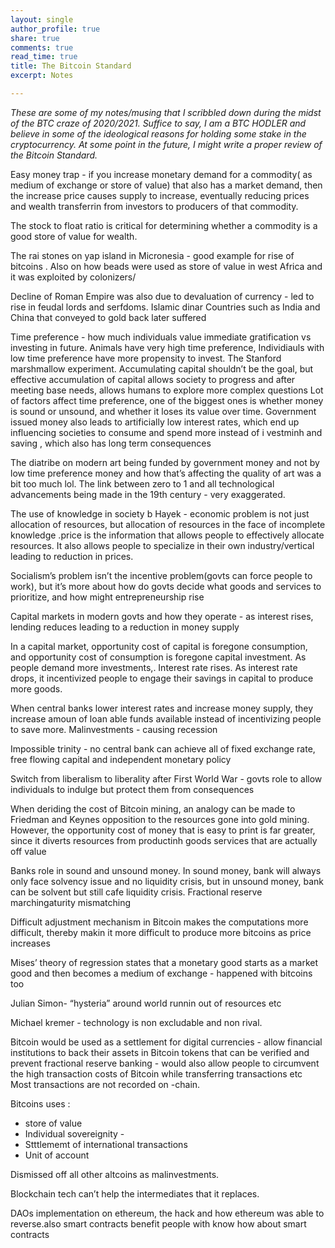 ```yaml
---
layout: single
author_profile: true
share: true
comments: true
read_time: true
title: The Bitcoin Standard
excerpt: Notes

---
```


*These are some of my notes/musing that I scribbled down during the midst of the BTC craze of 2020/2021. Suffice to say, I am a BTC HODLER and believe in some of the ideological reasons for holding some stake in the cryptocurrency. At some point in the future, I might write a proper review of the Bitcoin Standard.*

Easy money trap - if you increase monetary demand for a commodity( as medium of exchange or store of value) that also has a market demand, then the increase price causes supply to increase, eventually reducing prices and wealth transferrin from investors to producers of that commodity.

The stock to float ratio is critical for determining whether a commodity is a good store of value for wealth.

The rai stones on yap island in Micronesia - good example for rise of bitcoins .
Also on how beads were used as store of value in west Africa and it was exploited by colonizers/

Decline of Roman Empire was also due to devaluation of currency - led to rise in feudal lords and serfdoms.
Islamic dinar
Countries such as India and China that conveyed to gold back later suffered


Time preference - how much individuals value immediate gratification vs investing in future. Animals have very high time preference, Individiauls with low time preference have more propensity to invest.
The Stanford marshmallow experiment.
Accumulating capital shouldn’t be the goal, but effective accumulation of capital allows society to progress and after meeting base needs, allows humans to explore more complex questions
Lot of factors affect time preference, one of the biggest ones is whether money is sound or unsound, and whether it loses its value over time. Government issued money also leads to artificially low interest rates, which end up influencing societies to consume and spend more instead of i vestminh and saving , which also has long term consequences

The diatribe on modern art being funded by government money and not by low time preference money and how that’s affecting the quality of art was a bit too much lol.  The link between zero to 1 and all technological advancements being made in the 19th century - very exaggerated.

The use of knowledge in society b Hayek - economic problem is not just allocation of resources, but allocation of resources in the face of incomplete knowledge .price is the information that allows people to effectively allocate resources. It also allows people to specialize in their own industry/vertical leading to reduction in prices.

Socialism’s problem isn’t the incentive problem(govts can force people to work), but it’s more about how do govts decide what goods and services to prioritize, and how might entrepreneurship rise

Capital markets in modern govts and how they operate - as interest rises, lending reduces leading to a reduction in money supply


In a capital market, opportunity cost of capital is foregone consumption, and opportunity cost of consumption is foregone capital investment. As people demand more investments,. Interest rate rises. As interest rate drops, it incentivized people to engage their savings in capital to produce more goods.

When central banks lower interest rates and increase money supply, they increase amoun of loan able funds available instead of incentivizing people to save more.
Malinvestments - causing recession

Impossible trinity - no central bank can achieve all of fixed exchange rate, free flowing capital and independent monetary policy


Switch from liberalism to liberality after First World War - govts role to allow individuals to indulge but protect them from consequences

When deriding the cost of Bitcoin mining, an analogy can be made to Friedman and Keynes opposition to the resources gone into gold mining. However, the opportunity cost of money that is easy to print is far greater, since it diverts resources from productinh goods services that are actually off value

Banks role in sound and unsound money. In sound money, bank will always only face solvency issue and no liquidity crisis, but in unsound money, bank can be solvent but still cafe liquidity crisis.
Fractional reserve marchingaturity mismatching

Difficult adjustment mechanism in Bitcoin makes the computations more difficult, thereby makin it more difficult to produce more bitcoins as price increases

Mises’ theory of regression states that a monetary good starts as a market good and then becomes a medium of exchange - happened with bitcoins too

Julian Simon- “hysteria” around world runnin out of resources etc

Michael kremer - technology is non excludable and non rival.

Bitcoin would be used as a settlement for digital currencies - allow financial institutions to back their assets in Bitcoin tokens that can be verified and prevent fractional reserve banking - would also allow people to circumvent the high transaction costs of Bitcoin while transferring transactions etc
Most transactions are not recorded on -chain.

Bitcoins uses :
* store of value
* Individual sovereignity -
* Stttlememt of international transactions
* Unit of account

Dismissed off all other altcoins as malinvestments.

Blockchain tech can’t help the intermediates that it replaces.

DAOs implementation on ethereum, the hack and how ethereum was able to reverse.also smart contracts benefit people with know how about smart contracts
